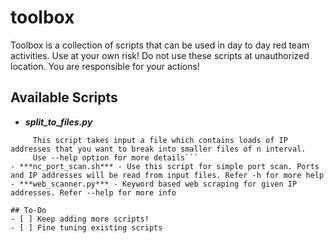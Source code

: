 # toolbox
Toolbox is a collection of scripts that can be used in day to day red team activities. Use at your own risk! Do not use these scripts at unauthorized location. You are responsible for your actions!

## Available Scripts
- ***split_to_files.py***
```
     This script takes input a file which contains loads of IP addresses that you want to break into smaller files of n interval.
     Use --help option for more details```
- ***nc_port_scan.sh*** - Use this script for simple port scan. Ports and IP addresses will be read from input files. Refer -h for more help
- ***web_scanner.py*** - Keyword based web scraping for given IP addresses. Refer --help for more info

## To-Do
- [ ] Keep adding more scripts!
- [ ] Fine tuning existing scripts
